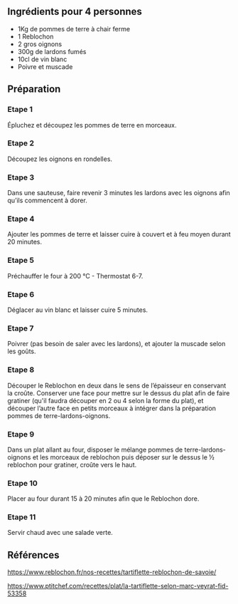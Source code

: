 ## Ingrédients pour 4 personnes

- 1Kg de pommes de terre à chair ferme
- 1 Reblochon
- 2 gros oignons
- 300g de lardons fumés
- 10cl de vin blanc
- Poivre et muscade

## Préparation

### Etape 1

Épluchez et découpez les pommes de terre en morceaux.

### Etape 2

Découpez les oignons en rondelles.

### Etape 3

Dans une sauteuse, faire revenir 3 minutes les lardons avec les oignons afin qu’ils commencent à dorer.

### Etape 4

Ajouter les pommes de terre et laisser cuire à couvert et à feu moyen durant 20 minutes.

### Etape 5

Préchauffer le four à 200 °C - Thermostat 6-7.

### Etape 6

Déglacer au vin blanc et laisser cuire 5 minutes.

### Etape 7

Poivrer (pas besoin de saler avec les lardons), et ajouter la muscade selon les goûts.

### Etape 8

Découper le Reblochon en deux dans le sens de l’épaisseur en conservant la croûte. Conserver une face pour mettre sur le dessus du plat afin de faire gratiner (qu'il faudra découper en 2 ou 4 selon la forme du plat), et découper l’autre face en petits morceaux à intégrer dans la préparation pommes de terre-lardons-oignons.

### Etape 9

Dans un plat allant au four, disposer le mélange pommes de terre-lardons-oignons et les morceaux de reblochon puis déposer sur le dessus le ½ reblochon pour gratiner, croûte vers le haut.

### Etape 10

Placer au four durant 15 à 20 minutes afin que le Reblochon dore.

### Etape 11

Servir chaud avec une salade verte.

## Références

https://www.reblochon.fr/nos-recettes/tartiflette-reblochon-de-savoie/

https://www.ptitchef.com/recettes/plat/la-tartiflette-selon-marc-veyrat-fid-53358
